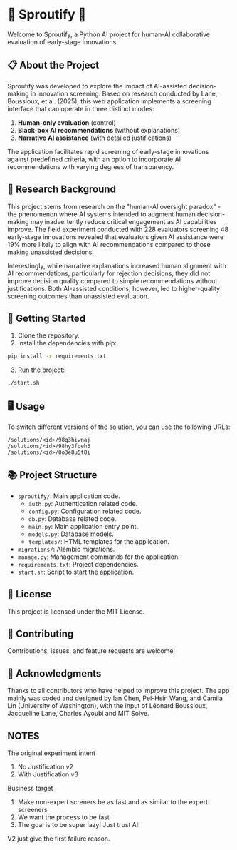 # 🌱 Sproutify 🌱

Welcome to Sproutify, a Python AI project for human-AI collaborative evaluation of early-stage innovations.

## 📋 About the Project

Sproutify was developed to explore the impact of AI-assisted decision-making in innovation screening. Based on research conducted by Lane, Boussioux, et al. (2025), this web application implements a screening interface that can operate in three distinct modes:

1. **Human-only evaluation** (control)
2. **Black-box AI recommendations** (without explanations)
3. **Narrative AI assistance** (with detailed justifications)

The application facilitates rapid screening of early-stage innovations against predefined criteria, with an option to incorporate AI recommendations with varying degrees of transparency.

## 🎯 Research Background

This project stems from research on the "human-AI oversight paradox" - the phenomenon where AI systems intended to augment human decision-making may inadvertently reduce critical engagement as AI capabilities improve. The field experiment conducted with 228 evaluators screening 48 early-stage innovations revealed that evaluators given AI assistance were 19% more likely to align with AI recommendations compared to those making unassisted decisions.

Interestingly, while narrative explanations increased human alignment with AI recommendations, particularly for rejection decisions, they did not improve decision quality compared to simple recommendations without justifications. Both AI-assisted conditions, however, led to higher-quality screening outcomes than unassisted evaluation.

## 🚀 Getting Started

1. Clone the repository.
2. Install the dependencies with pip:

```sh
pip install -r requirements.txt
```

3. Run the project:

```sh
./start.sh
```

## 🖥️ Usage

To switch different versions of the solution, you can use the following URLs:
```
/solutions/<id>/98q3hiwnaj
/solutions/<id>/98hy3fqeh3
/solutions/<id>/0o3e8u5t8i
```

## 📚 Project Structure

- `sproutify/`: Main application code.
  - `auth.py`: Authentication related code.
  - `config.py`: Configuration related code.
  - `db.py`: Database related code.
  - `main.py`: Main application entry point.
  - `models.py`: Database models.
  - `templates/`: HTML templates for the application.
- `migrations/`: Alembic migrations.
- `manage.py`: Management commands for the application.
- `requirements.txt`: Project dependencies.
- `start.sh`: Script to start the application.

## 📝 License

This project is licensed under the MIT License.

## 🤝 Contributing

Contributions, issues, and feature requests are welcome!

## 🙏 Acknowledgments

Thanks to all contributors who have helped to improve this project. 
The app mainly was coded and designed by Ian Chen, Pei-Hsin Wang, and Camila Lin (University of Washington), with the input of Léonard Boussioux, Jacqueline Lane, Charles Ayoubi and MIT Solve.


## NOTES

The original experiment intent
1. No Justification v2
2. With Justification v3

Business target
1. Make non-expert screners be as fast and as similar to the expert screeners
2. We want the process to be fast
3. The goal is to be super lazy! Just trust AI!

V2 just give the first failure reason.
